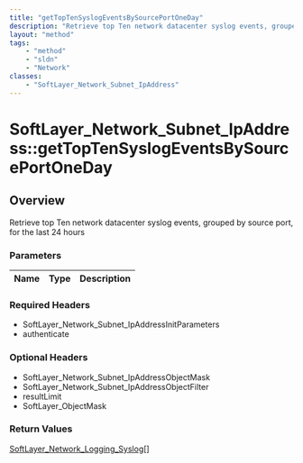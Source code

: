 ```yaml
---
title: "getTopTenSyslogEventsBySourcePortOneDay"
description: "Retrieve top Ten network datacenter syslog events, grouped by source port, for the last 24 hours"
layout: "method"
tags:
    - "method"
    - "sldn"
    - "Network"
classes:
    - "SoftLayer_Network_Subnet_IpAddress"
---
```

# SoftLayer_Network_Subnet_IpAddress::getTopTenSyslogEventsBySourcePortOneDay
## Overview 
Retrieve top Ten network datacenter syslog events, grouped by source port, for the last 24 hours

### Parameters 
|Name | Type | Description |
| --- | --- | --- |


### Required Headers
* SoftLayer_Network_Subnet_IpAddressInitParameters
* authenticate

### Optional Headers
* SoftLayer_Network_Subnet_IpAddressObjectMask
* SoftLayer_Network_Subnet_IpAddressObjectFilter
* resultLimit
* SoftLayer_ObjectMask

### Return Values
<a href='/reference/datatypes/SoftLayer_Network_Logging_Syslog'>SoftLayer_Network_Logging_Syslog[] </a>
